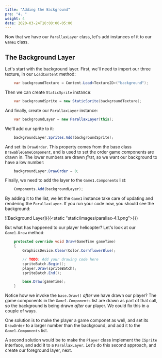 ```yaml
---
title: "Adding the Background"
pre: "4. "
weight: 4
date: 2020-03-24T10:00:00-05:00
---
```

Now that we have our `ParallaxLayer` class, let's add instances of it to our `Game1` class.  

## The Background Layer
Let's start with the background layer.  First, we'll need to import our three texture, in our `LoadContent` method:

```csharp
    var backgroundTexture = Content.Load<Texture2D>("background");
```

Then we can create `StaticSprite` instance:

```csharp 
    var backgroundSprite = new StaticSprite(backgroundTexture);
```

And finally, create our `ParallaxLayer` instance:

```csharp 
    var backgroundLayer = new ParallaxLayer(this);
```

We'll add our sprite to it:

```csharp 
    backgroundLayer.Sprites.Add(backgroundSprite);
``` 

And set its `DrawOrder`.  This property comes from the base class `DrawableGameComponent`, and is used to set the order game components are drawn in.  The lower numbers are drawn _first_, so we want our background to have a low number:

```csharp
    backgroundLayer.DrawOrder = 0;
```

Finally, we need to add the layer to the `Game1.Components` list:

```csharp
    Components.Add(backgroundLayer);
```

By adding it to the list, we let the `Game1` instance take care of updating and rendering the `ParallaxLayer`.  If you run your code now, you should see the background:

![Background Layer]({{<static "static/images/parallax-4.1.png">}})

But what has happened to our player helicopter?  Let's look at our `Game1.Draw` method:

```csharp
    protected override void Draw(GameTime gameTime)
    {
        GraphicsDevice.Clear(Color.CornflowerBlue);

        // TODO: Add your drawing code here
        spriteBatch.Begin();
        player.Draw(spriteBatch);
        spriteBatch.End();

        base.Draw(gameTime);
    }
```

Notice how we invoke the `base.Draw()` _after_ we have drawn our player?  The game components in the `Game1.Components` list are drawn as part of that call, so the background is being drawn _after_ our player.  We could fix this in a couple of ways.  

One solution is to make the player a game componet as well, and set its `DrawOrder` to a larger number than the background, and add it to the `Game1.Components` list.  

A second solution would be to make the `Player` class implement the `ISprite` interface, and add it to a `ParallaxLayer`.  Let's do this second approach, and create our foreground layer, next.